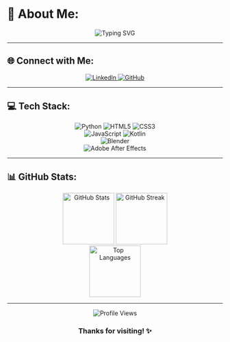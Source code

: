 # 💫 About Me:
<div align="center">
  <img src="https://readme-typing-svg.herokuapp.com?font=Fira+Code&duration=3000&pause=1000&color=F7F7F7&center=true&vCenter=true&width=435&lines=Hey+there!+I'm+Aman+Kr+Azad;A+Passionate+Developer;Always+Learning+and+Improving" alt="Typing SVG" />
</div>

---

## 🌐 Connect with Me:
<div align="center">
  <a href="https://linkedin.com/in/amankrazad" target="_blank">
    <img src="https://img.shields.io/badge/LinkedIn-%230077B5.svg?style=for-the-badge&logo=linkedin&logoColor=white" alt="LinkedIn"/>
  </a>
  <a href="https://github.com/amankrazad" target="_blank">
    <img src="https://img.shields.io/badge/GitHub-%23181717.svg?style=for-the-badge&logo=github&logoColor=white" alt="GitHub"/>
  </a>
</div>

---

## 💻 Tech Stack:
<div align="center">
  <img src="https://img.shields.io/badge/Python-3670A0?style=for-the-badge&logo=python&logoColor=ffdd54" alt="Python"/>
  <img src="https://img.shields.io/badge/HTML5-E34F26?style=for-the-badge&logo=html5&logoColor=white" alt="HTML5"/>
  <img src="https://img.shields.io/badge/CSS3-1572B6?style=for-the-badge&logo=css3&logoColor=white" alt="CSS3"/><br>
  <img src="https://img.shields.io/badge/JavaScript-F7DF1E?style=for-the-badge&logo=javascript&logoColor=black" alt="JavaScript"/>
  <img src="https://img.shields.io/badge/Kotlin-7F52FF?style=for-the-badge&logo=kotlin&logoColor=white" alt="Kotlin"/><br>
  <img src="https://img.shields.io/badge/Blender-F5792A?style=for-the-badge&logo=blender&logoColor=white" alt="Blender"/><br>
  <img src="https://img.shields.io/badge/Adobe%20After%20Effects-9999FF?style=for-the-badge&logo=Adobe%20After%20Effects&logoColor=white" alt="Adobe After Effects"/>
</div>

---

## 📊 GitHub Stats:
<div align="center">
  <img src="https://github-readme-stats.vercel.app/api?username=amankrazad&theme=radical&show_icons=true&hide_border=false&icon_color=FF0000&include_all_commits=false&count_private=false" alt="GitHub Stats" height="120em"/>
  <img src="https://github-readme-streak-stats.herokuapp.com/?user=amankrazad&theme=radical&hide_border=false&fire=FF0000&ring=FF0000" alt="GitHub Streak" height="120em"/>
</div>

<div align="center">
  <img src="https://github-readme-stats.vercel.app/api/top-langs/?username=amankrazad&theme=radical&hide_border=false&include_all_commits=false&count_private=false&layout=compact" alt="Top Languages" height="120em"/>
</div>

---

<div align="center">
  <img src="https://visitcount.itsvg.in/api?id=amankrazad&icon=0&color=6" alt="Profile Views"/>
</div>

<div align="center">
  <h3 align="center">Thanks for visiting! ✨</h3>
</div>
